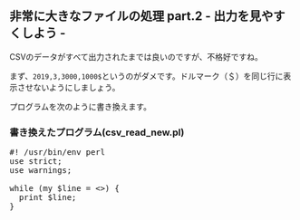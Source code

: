 <h2>非常に大きなファイルの処理 part.2 - 出力を見やすくしよう - </h2>

CSVのデータがすべて出力されたまでは良いのですが、不格好ですね。

まず、`2019,3,3000,1000$`というのがダメです。ドルマーク（＄）を同じ行に表示させないようにしましょう。

プログラムを次のように書き換えます。

### 書き換えたプログラム(csv_read_new.pl)

<pre>
#! /usr/bin/env perl
use strict;
use warnings;

while (my $line = <>) {
  print $line;
}
</pre>
